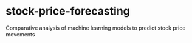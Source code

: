 # stock-price-forecasting
Comparative analysis of machine learning models to predict stock price movements
